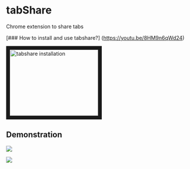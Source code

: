 # tabShare

Chrome extension to share tabs

[### How to install and use tabshare?] (https://youtu.be/8HM9n6qWd24)

<a href="http://www.youtube.com/watch?feature=player_embedded&v=8HM9n6qWd24
" target="_blank"><img src="http://img.youtube.com/vi/8HM9n6qWd24/0.jpg" 
alt="tabshare installation" width="240" height="180" border="10" /></a>

## Demonstration

![](https://i.gyazo.com/b934bfdd36ec458f91ebad438ddf5a29.gif)

![](https://i.gyazo.com/5dbc58ef72f967aa069e0c4f3ca4bc77.gif)